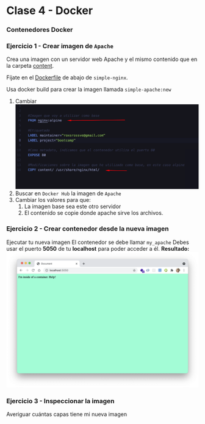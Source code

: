 # Clase 4 - Docker

### Contenedores Docker 

### Ejercicio 1 - Crear imagen de `Apache`
Crea una imagen con un servidor web Apache y el mismo contenido que en la carpeta [content](https://raw.githubusercontent.com/roxsross/bootcamp-3-challenge/master/retos/sesion2/content).

Fíjate en el [Dockerfile](https://raw.githubusercontent.com/roxsross/bootcamp-3-challenge/master/reto4/Dockerfile) de abajo de ```simple-nginx```.

Usa docker build para crear la imagen llamada ```simple-apache:new```

1. Cambiar
![sesion 2, ejercicio 1](../assets/ses2-ejer1.png)
2. Buscar en ```Docker Hub``` la imagen de ```Apache```
3. Cambiar los valores para que:
   1. La imagen base sea este otro servidor
   2. El contenido se copie donde apache sirve los archivos.


### Ejercicio 2 - Crear contenedor desde la nueva imagen

Ejecutar tu nueva imagen
El contenedor se debe llamar ```my_apache```
Debes usar el puerto __5050__ de tu __localhost__ para poder acceder a él.
__Resultado:__
![sesion 2, ejercicio 2](../assets/ses2-ejer2.png)

### Ejercicio 3 - Inspeccionar la imagen

Averiguar cuántas capas tiene mi nueva imagen